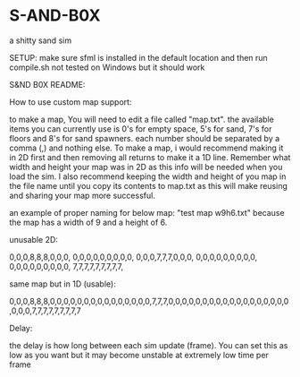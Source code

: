 # S-AND-B0X
a shitty sand sim

SETUP:
make sure sfml is installed in the default location and then run compile.sh
not tested on Windows but it should work

S&ND B0X README:

How to use custom map support:

to make a map, You will need to edit a file called "map.txt". the available items you can currently use is 0's for empty space, 5's for sand, 7's for floors and 8's for sand spawners. each number should be separated by a comma (,) and nothing else. To make a map, i would recommend making it in 2D first and then removing all returns to make it a 1D line. Remember what width and height your map was in 2D as this info will be needed when you load the sim. I also recommend keeping the width and height of you map in the file name until you copy its contents to map.txt as this will make reusing and sharing your map more successful. 


an example of proper naming for below map: "test map w9h6.txt" because the map has a width of 9 and a height of 6.

unusable 2D:

0,0,0,8,8,8,0,0,0,
0,0,0,0,0,0,0,0,0,
0,0,0,7,7,7,0,0,0,
0,0,0,0,0,0,0,0,0,
0,0,0,0,0,0,0,0,0,
7,7,7,7,7,7,7,7,7,


same map but in 1D (usable):

0,0,0,8,8,8,0,0,0,0,0,0,0,0,0,0,0,0,0,0,0,7,7,7,0,0,0,0,0,0,0,0,0,0,0,0,0,0,0,0,0,0,0,0,0,7,7,7,7,7,7,7,7,7



Delay:

the delay is how long between each sim update (frame). You can set this as low as you want but it may become unstable at extremely low time per frame

